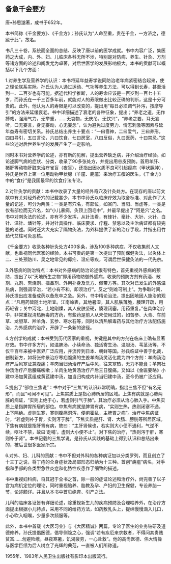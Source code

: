 ## 备急千金要方

唐•孙思邈著，成书于652年。

本书简称《千金要方》、《千金方》；孙氏认为“人命至重，贵在千金，一方济之，德踰于此”，故名。

书凡三十卷，系统而全面的总结、反映了唐以前的医学成就。书中内容广泛，集医药之大成，内、外、妇、儿临床各科无所不涉，特别是对防病、养生、针灸、方剂等诸方面的论述和阐发尤为卓著，对后世医学的发展影响极大。本书的贡献可以概括以下几个方面：

1.对养生学及营养学的认识：本书将延年益寿学说同防治老年病紧密结合起来，使之理论联系实际。孙氏认为人通过运动、气功等养生方法，可以得到长寿，甚至活到一、二百岁也有可能。据近代科学推断，人的寿命应该是一百岁到一百七十五岁，而孙氏在一千三百多年前，就能对人的寿限做出比较正确的判断，这是十分可贵的。此外，他认为人的寿限是可以改变的，提出用“每日必须调气补泻，按摩导引”的方法来延缓衰老。书中详细描述了衰老的各种征象，提出；“养老之道，无作搏戏，强用气力，无举重，……无哀物，无庆吊，无饮兴”，“养老之要，耳无妄听，口无妄言，身无妄动，心无妄念”，认为避免过度劳力、情志刺激等因素与延年益寿有密切关系。孙氏总结出养生十要点：“一曰啬神，二曰爱气，三曰养形，四曰导引，五曰言论，六曰饮食，七曰房室，八曰反俗，九曰医药，十曰禁忌。”这些论述对后世养生学的发展产生了一定影响。

同时本书对营养学的论述，亦有新的见解，提出营养缺乏病，并介绍治疗经验。如论述脚气病的症状、分类，收录了90多张处方，并提出用谷皮预防。首用羊肝、猪肝等动物肝脏来治疗雀盲（夜盲），还指出因水质不良可引起瘿病（甲状腺肿），孙氏是世界上第一位用动物甲状腺（羊靥、鹿靥）来治疗五瘿的医生。《千金方》中的“食疗”是我国最早的饮食疗法专论。

2.对针灸学的贡献：本书中收录了大量的经外奇穴及针灸处方。在现存的唐以前文献中有关对经外奇穴的记载甚少，本书中孙氏以临床疗效为取舍标准、对此作了大量的记述，可分为两类：一类是有穴名，有部位，如寅门、当阳、当虚等，一类是仅有部位而无穴名，如“小儿暴痫，灸顶上回毛中”。并最早提出了“阿是穴”之名。书中对刺灸法的论述，亦有不少发挥，从针法看，有锋针、毫针、大针、火针、白针、温针、燔针等，并对针具操作、临床要求、疗程、禁忌以及主治病证都有较完整的论述。同时还大大充实了隔物灸法，为外科提供了新的治疗手段，并指出用竹茹代艾柱可灸恶核。

《千金要方》收录各种针灸处方400多条，涉及100多种病症，不仅收集前人文献，也重视同代医家的经验。本书可贵的是第一次提出了预防保健灸法，以灸体上二、三处预防川、吴之地常见的瘴疟、温疟等疾，可谓后世保健灸法的一代先宗。

3.外感病的防治特点：本书对外感病的防治论述很有特色，首先重视外感病的预防，提出了以“天地所生之物”即用药物防御外感病，收录的预防方剂有药酒、散剂、丸剂、熏烧剂、搐鼻剂、外用扑身及洗方、佩带方等。其次对已发生的外感温热病，则强调早治，“若小有不和，即须治疗”。反之“则难可制止”。为争取时间，孙氏提出应准备成药以备危卒之急。另外，书中精论治法，提出因地因人施治的观点：“凡用药皆随土地所宜。江南岭表，其地暑湿，其人肌肤薄脆，腠理开疏，用药轻省；关中河北，土地刚燥，其人皮肤坚硬，腠理闭塞，用药重复。”在具体治疗中，非常重视清热解毒的方药，有些药是前人从未使用过的，如苦参、大青、车前草、龙胆草、羚羊角、玄参、寒水石等，同时以清热解毒药与其他治疗方法配伍施治，为外感病的治疗，开辟了一条新的途径。

4.方剂学的成就：本书受到历代医家的重视，关键是其中的方剂在临床上确有显著疗效。书中许多方剂，如温脾汤、小续命汤、独活寄生汤、温胆汤、苇茎汤等，不仅千百年来被中医界广泛应用，并流传到日本、朝鲜等国。孙氏临证中善于化裁，创制新方，如将张仲景治疗寒疝腹痛的生姜羊肉汤灵活化裁为四个方剂：羊肉汤治疗产后风寒证兼腹痛；羊肉当归汤治疗产后中风，往来寒热，无力不能食；羊肉杜仲汤治疗产后腰痛咳嗽；羊肉生地黄汤治疗产后三日腹痛。又如以《金匮要略》小建中汤加黄芪组成黄芪建中汤，加当归构成内补当归建中汤，至今仍被广泛应用。

5.提出了“部位三焦说”：书中对于“三焦”的认识非常明确，指岀三焦不但“有名无形”，而且“可闻不可见”。上焦实质上是指心肺所居的区域。上焦有病就是心肺两脏的病证，“实则上绝于心，若虚则引气于肺”。其治疗必须从治心肺入手。中焦实质上是指脾胃所居的部位。中焦有病就是脾胃有病，“实则生热，热则闭塞不通，上下隔绝。虚则生寒，寒则腹痛洞泻，便痢霍乱，主脾胃之病”。治疗中焦病证时，“若虚则补于胃，实则泻于脾”。下焦实质是肝、肾、大肠、膀胱等所居区域。下焦有病就是指肝肾有病，故曰：“主肝肾候也，若实则大小便不通利，气逆不续，呕吐不禁，故曰‘走哺'。虚则大小便不止”。对下焦的治疗，“热则泻于肝，寒则补于肾”。本书记载的三焦学说，是孙氏从实践的基础上得到认识和总结出来的，被后世很多医家所宗。

6.对外、妇、儿科的贡献：书中不但对外科的各种病证加以分类罗列，而且创立了十三丁之说，将丁疮的全身症状及局部形态归纳为十三种。首创“痈疽”病名，对手指和手部的各类型急性炎症和化脓性疾患作了细致的描述。

书中重视妇科病，将其冠于全书之首，除一般的症证论述和治疗外，尙完善了以子宫为病机定位的理论，同时重视胎养、胎教及孕、产妇的卫生保健，专设养胎一节，论述颇详。并且从本书中首见绝育、引产之法。

儿科的临床各证皆有详细论述，除重视新生儿的疾病预防及合理喂养外，在治疗方面提出根据小儿特点，采用不同的给药方法，如药敷乳头上，捉绵慢慢滴入儿口，小心吹入咽喉，少量多次频服等。

此外，本书中首载《大医习业》与《大医精诚》两篇，专论了医生的业务钻研及道德修养，孙氏提倡医德，倡导侧隐之心，强调“若有疾厄来求救者，不得问其贵贱贫富……勿避险峨，昼夜寒暑，饥渴疲劳，一心赴救”。他的高尙医德、伟大情操与医学巨绩为后人树立了光辉的典范，一直被人们所称道。

1955年、1983年人民卫生出版社有影印本出版流行。

